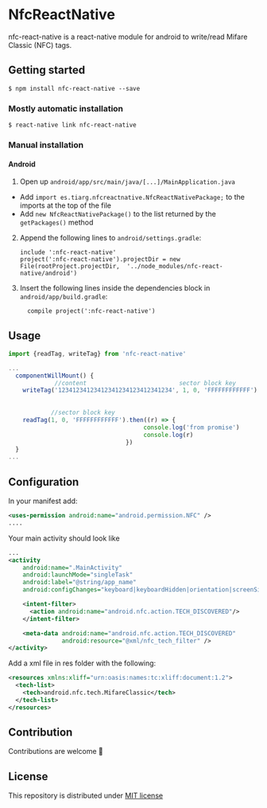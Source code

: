 # NfcReactNative

nfc-react-native is a react-native module for android to write/read Mifare Classic (NFC) tags.

## Getting started

`$ npm install nfc-react-native --save`

### Mostly automatic installation

`$ react-native link nfc-react-native`

### Manual installation

#### Android

1. Open up `android/app/src/main/java/[...]/MainApplication.java`
  - Add `import es.tiarg.nfcreactnative.NfcReactNativePackage;` to the imports at the top of the file
  - Add `new NfcReactNativePackage()` to the list returned by the `getPackages()` method
2. Append the following lines to `android/settings.gradle`:
  	```
  	include ':nfc-react-native'
  	project(':nfc-react-native').projectDir = new File(rootProject.projectDir, 	'../node_modules/nfc-react-native/android')
  	```
3. Insert the following lines inside the dependencies block in `android/app/build.gradle`:
  	```
      compile project(':nfc-react-native')
  	```

## Usage
```javascript
import {readTag, writeTag} from 'nfc-react-native'

...
  componentWillMount() {  
  			 //content                          sector block key
    writeTag('12341234123412341234123412341234', 1, 0, 'FFFFFFFFFFFF').then((r) => {
																	       console.log('from promise')
																	       console.log(r)
			//sector block key														   }) 
    readTag(1, 0, 'FFFFFFFFFFFF').then((r) => {
	                                  console.log('from promise')
	                                  console.log(r)
                                 })
  }
...
```

## Configuration

In your manifest add:
```xml
<uses-permission android:name="android.permission.NFC" />
....
```
Your main activity should look like
```xml
...
<activity
	android:name=".MainActivity"
	android:launchMode="singleTask"
	android:label="@string/app_name"
	android:configChanges="keyboard|keyboardHidden|orientation|screenSize">

	<intent-filter>
	  <action android:name="android.nfc.action.TECH_DISCOVERED"/>
	</intent-filter>

	<meta-data android:name="android.nfc.action.TECH_DISCOVERED"
	           android:resource="@xml/nfc_tech_filter" />
</activity>
```

Add a xml file in res folder with the following:
```xml
<resources xmlns:xliff="urn:oasis:names:tc:xliff:document:1.2">
  <tech-list>
    <tech>android.nfc.tech.MifareClassic</tech>
  </tech-list>
</resources>
```

## Contribution
Contributions are welcome :raised_hands:

## License
This repository is distributed under [MIT license](https://github.com/Lube/nfc-react-native/blob/master/LICENSE) 
